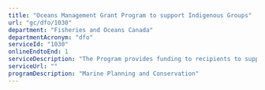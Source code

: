 ```yaml
---
title: "Oceans Management Grant Program to support Indigenous Groups"
url: "gc/dfo/1030"
department: "Fisheries and Oceans Canada"
departmentAcronym: "dfo"
serviceId: "1030"
onlineEndtoEnd: 1
serviceDescription: "The Program provides funding to recipients to support the development and implementation of oceans conservation and management activities in areas where management of marine resources or proposed marine conservation measures overlap with traditional territories or domestic fishing areas established under Modern Treaties."
serviceUrl: ""
programDescription: "Marine Planning and Conservation"
---
```

